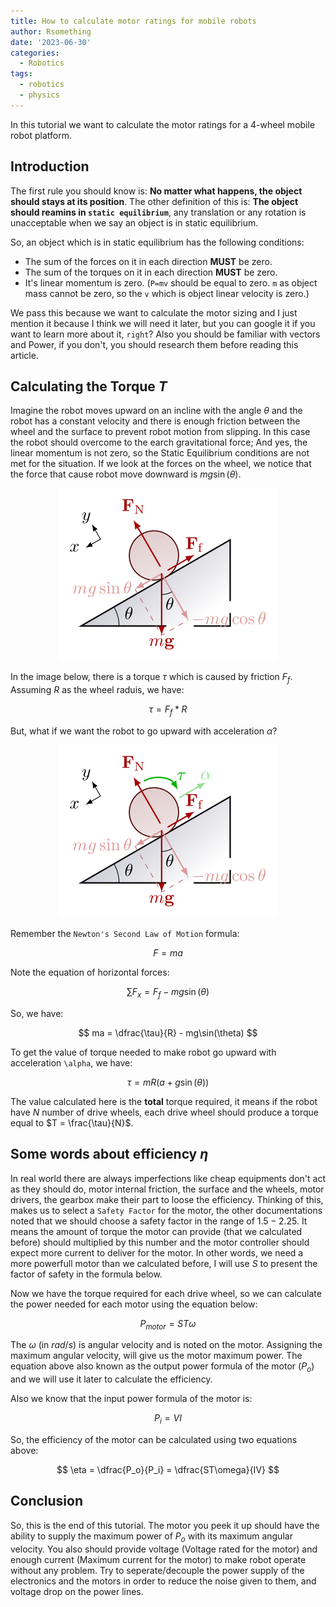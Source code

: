 ```yaml
---
title: How to calculate motor ratings for mobile robots
author: Rsomething
date: '2023-06-30'
categories:
  - Robotics
tags:
  - robotics
  - physics
---
```

In this tutorial we want to calculate the motor ratings for a 4-wheel mobile robot platform.

<!-- more -->

## Introduction
The first rule you should know is: **No matter what happens, the object should stays at its position**. The other definition of this is: **The object should reamins in `static equilibrium`**, any translation or any rotation is unacceptable when we say an object is in static equilibrium.

So, an object which is in static equilibrium has the following conditions:
- The sum of the forces on it in each direction **MUST** be zero.
- The sum of the torques on it in each direction **MUST** be zero.
- It's linear momentum is zero. (`P=mv` should be equal to zero. `m` as object mass cannot be zero, so the `v` which is object linear velocity is zero.)

We pass this because we want to calculate the motor sizing and I just mention it because I think we will need it later, but you can google it if you want to learn more about it, `right`? Also you should be familiar with vectors and Power, if you don't, you should research them before reading this article.

## Calculating the Torque $T$

Imagine the robot moves upward on an incline with the angle $\theta$ and the robot has a constant velocity and there is enough friction between the wheel and the surface to prevent robot motion from slipping. In this case the robot should overcome to the earch gravitational force; And yes, the linear momentum is not zero, so the Static Equilibrium conditions are not met for the situation. If we look at the forces on the wheel, we notice that the force that cause robot move downward is $mg\sin(\theta)$.

<p align="center">
  <img src="./2023-6-30-how-to-calculate-motor-rating-for-mobile-robots/Wheel_Incline_Static.png" />
</p>

In the image below, there is a torque $\tau$ which is caused by friction $F_f$. Assuming $R$ as the wheel raduis, we have:

$$
\tau = F_f * R
$$

But, what if we want the robot to go upward with acceleration $\alpha$? 

<p align="center">
  <img src="./2023-6-30-how-to-calculate-motor-rating-for-mobile-robots/Wheel_Incline_Accelerating.png" />
</p>

Remember the `Newton's Second Law of Motion` formula:

$$
F = ma
$$

Note the equation of horizontal forces:

$$
\sum F_x = F_f - mg\sin(\theta)
$$

So, we have:

$$
  ma = \dfrac{\tau}{R} - mg\sin(\theta) 
$$

To get the value of torque needed to make robot go upward with acceleration `\alpha`, we have:

$$
  \tau = mR(a + g\sin(\theta))
$$

The value calculated here is the **total** torque required, it means if the robot have $N$ number of drive wheels, each drive wheel should produce a torque equal to $T = \frac{\tau}{N}$.

## Some words about efficiency $\eta$

In real world there are always imperfections like cheap equipments don't act as they should do, motor internal friction, the surface and the wheels, motor drivers, the gearbox make their part to loose the efficiency. Thinking of this, makes us to select a `Safety Factor` for the motor, the other documentations noted that we should choose a safety factor in the range of $1.5 - 2.25$. It means the amount of torque the motor can provide (that we calculated before) should multiplied by this number and the motor controller should expect more current to deliver for the motor. In other words, we need a more powerfull motor than we calculated before, I will use $S$ to present the factor of safety in the formula below.

Now we have the torque required for each drive wheel, so we can calculate the power needed for each motor using the equation below:

$$
P_{motor} = S T \omega
$$

The $\omega$ (in $rad/s$) is angular velocity and is noted on the motor. Assigning the maximum angular velocity, will give us the motor maximum power. The equation above also known as the output power formula of the motor ($P_o$) and we will use it later to calculate the efficiency.

Also we know that the input power formula of the motor is:

$$
P_i = VI
$$

So, the efficiency of the motor can be calculated using two equations above:

$$
\eta = \dfrac{P_o}{P_i} = \dfrac{ST\omega}{IV}
$$

## Conclusion

So, this is the end of this tutorial. The motor you peek it up should have the ability to supply the maximum power of $P_o$ with its maximum angular velocity. You also should provide voltage (Voltage rated for the motor) and enough current (Maximum current for the motor) to make robot operate without any problem. Try to seperate/decouple the power supply of the electronics and the motors in order to reduce the noise given to them, and voltage drop on the power lines.

<!-- more -->
